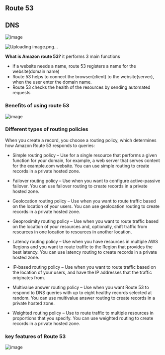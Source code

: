 ## Route 53

## DNS

![image](https://github.com/muppin/mastering-DevOps/assets/56094875/cbab1cca-7c15-4cce-80a2-482d3dac0c7d)

![Uploading image.png…]()



**What is Amazon route 53?**
it performs 3 main functions
- if a website needs a name, route 53 registers a name for the website(domain name)
- Route 53 helps to connect the browser(client) to the website(server), when the user enter the domain name.
- Route 53 checks the health of the resources by sending automated requests

### Benefits of using route 53

![image](https://github.com/muppin/mastering-DevOps/assets/121821200/68055e8f-78bb-4067-9211-3e74d1ad9d0d)

### Different types of routing policies
When you create a record, you choose a routing policy, which determines how Amazon Route 53 responds to queries:

- Simple routing policy – Use for a single resource that performs a given function for your domain, for example, a web server that serves content for the example.com website. You can use simple routing to create records in a private hosted zone.

- Failover routing policy – Use when you want to configure active-passive failover. You can use failover routing to create records in a private hosted zone.

- Geolocation routing policy – Use when you want to route traffic based on the location of your users. You can use geolocation routing to create records in a private hosted zone.

- Geoproximity routing policy – Use when you want to route traffic based on the location of your resources and, optionally, shift traffic from resources in one location to resources in another location.

- Latency routing policy – Use when you have resources in multiple AWS Regions and you want to route traffic to the Region that provides the best latency. You can use latency routing to create records in a private hosted zone.

- IP-based routing policy – Use when you want to route traffic based on the location of your users, and have the IP addresses that the traffic originates from.

- Multivalue answer routing policy – Use when you want Route 53 to respond to DNS queries with up to eight healthy records selected at random. You can use multivalue answer routing to create records in a private hosted zone.

- Weighted routing policy – Use to route traffic to multiple resources in proportions that you specify. You can use weighted routing to create records in a private hosted zone.

### key features of Route 53

![image](https://github.com/muppin/mastering-DevOps/assets/121821200/a8a3122f-7ad9-42e9-8b3e-cdff09fc2cc9)

